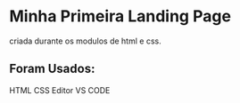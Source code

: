 # Minha Primeira Landing Page
 criada durante os modulos de html e css.
 
## Foram Usados:
 HTML
 CSS
 Editor VS CODE
 
